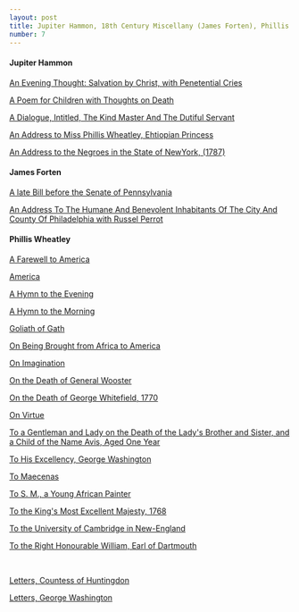 ```yaml
---
layout: post
title: Jupiter Hammon, 18th Century Miscellany (James Forten), Phillis Wheatley
number: 7
---
```


<div class="writer">
	<h4>Jupiter Hammon</h4>
	<p class="class-info"><a class="class-info-link" href="https://www.poetryfoundation.org/poems-and-poets/poems/detail/52545" target="_blank">An Evening Thought: Salvation by Christ, with Penetential Cries</a></p>
	<p class="class-info"><a class="class-info-link" href="https://www.poetryfoundation.org/poems-and-poets/poems/detail/52561" target="_blank">A Poem for Children with Thoughts on Death</a></p>
	<p class="class-info"><a class="class-info-link" href="http://www.poemhunter.com/poem/a-dialogue-intitled-the-kind-master-and-the-dutiful-servant/" target="_blank">A Dialogue, Intitled, The Kind Master And The Dutiful Servant</a></p>
	<p class="class-info"><a class="class-info-link" href="https://www.poetryfoundation.org/poems-and-poets/poems/detail/52292" target="_blank">An Address to Miss Phillis Wheatley, Ehtiopian Princess</a></p>
	<p class="class-info"><a class="class-info-link" href="http://digitalcommons.unl.edu/cgi/viewcontent.cgi?article=1011&context=etas" target="_blank">An Address to the Negroes in the State of NewYork, (1787)</a></p>
</div>

<div class="writer">
	<h4>James Forten</h4>
	<p class="class-info"><a class="class-info-link" href="https://oieahc.wm.edu/wmq/Jan07/winch.pdf" target="_blank">A late Bill before the Senate of Pennsylvania</a></p>
	<p class="class-info"><a class="class-info-link" href="http://www.blackpast.org/1817-j-forten-russel-perrott-address-humane-and-benevolent-inhabitants-city-and-county-philadelphia" target="_blank">An Address To The Humane And Benevolent Inhabitants Of The City And County Of Philadelphia with Russel Perrot</a></p>
</div>

<div class="writer">
	<h4>Phillis Wheatley</h4>
	<p class="class-info"><a class="class-info-link" href="http://www.poemhunter.com/poem/a-farewell-to-america-to-mrs-s-w-2/" target="_blank">A Farewell to America</a></p>
	<p class="class-info"><a class="class-info-link" href="" target="_blank">America</a></p>
	<p class="class-info"><a class="class-info-link" href="http://www.bartleby.com/150/16.html" target="_blank">A Hymn to the Evening</a></p>
	<p class="class-info"><a class="class-info-link" href="http://www.bartleby.com/150/15.html" target="_blank">A Hymn to the Morning</a></p>
	<p class="class-info"><a class="class-info-link" href="http://www.poemhunter.com/poem/goliath-of-gath/" target="_blank">Goliath of Gath</a></p>
	<p class="class-info"><a class="class-info-link" href="http://www.poemhunter.com/poem/on-being-brought-from-africa-to-america/" target="_blank">On Being Brought from Africa to America</a></p>
	<p class="class-info"><a class="class-info-link" href="http://www.poemhunter.com/poem/on-imagination/" target="_blank">On Imagination</a></p>
	<p class="class-info"><a class="class-info-link" href="http://web.cortland.edu/woosterk/wheatley.html" target="_blank">On the Death of General Wooster</a></p>
	<p class="class-info"><a class="class-info-link" href="http://www.poemhunter.com/poem/on-the-death-of-rev-mr-george-whitefield/" target="_blank">On the Death of George Whitefield, 1770</a></p>
	<p class="class-info"><a class="class-info-link" href="https://www.poetryfoundation.org/poems-and-poets/poems/detail/45466" target="_blank">On Virtue</a></p>
	<p class="class-info"><a class="class-info-link" href="https://www.poetryfoundation.org/poems-and-poets/poems/detail/45467" target="_blank">To a Gentleman and Lady on the Death of the Lady's Brother and Sister, and a Child of the Name Avis, Aged One Year</a></p>
	<p class="class-info"><a class="class-info-link" href="https://www.poets.org/poetsorg/poem/his-excellency-general-washington" target="_blank">To His Excellency, George Washington</a></p>
	<p class="class-info"><a class="class-info-link" href="http://www.bartleby.com/150/1.html" target="_blank">To Maecenas</a></p>
	<p class="class-info"><a class="class-info-link" href="https://www.poets.org/poetsorg/poem/s-m-young-african-painter-seeing-his-works" target="_blank">To S. M., a Young African Painter</a></p>
	<p class="class-info"><a class="class-info-link" href="http://www.bartleby.com/150/4.html" target="_blank">To the King's Most Excellent Majesty, 1768</a></p>
	<p class="class-info"><a class="class-info-link" href="http://www.bartleby.com/150/3.html" target="_blank">To the University of Cambridge in New-England</a></p>
	<p class="class-info"><a class="class-info-link" href="https://www.poetryfoundation.org/poems-and-poets/poems/detail/47706" target="_blank">To the Right Honourable William, Earl of Dartmouth</a></p>
	<br>
	<p class="class-info"><a class="class-info-link" href="https://www.jstor.org/stable/2717232?seq=2#page_scan_tab_contents" target="_blank">Letters, Countess of Huntingdon</a></p>
	<p class="class-info"><a class="class-info-link" href="http://the-american-catholic.com/2010/04/06/george-washington-and-phillis-wheatley/" target="_blank">Letters, George Washington</a></p>
</div>